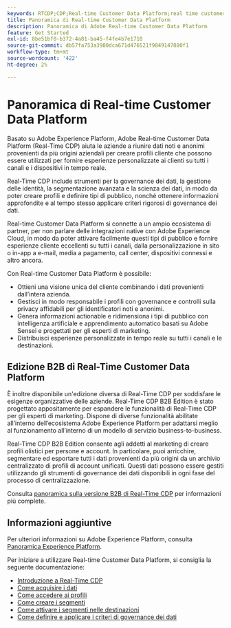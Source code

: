 ```yaml
---
keywords: RTCDP;CDP;Real-time Customer Data Platform;real time customer data platform;real time cdp;cdp;Customer AI
title: Panoramica di Real-time Customer Data Platform
description: Panoramica di Adobe Real-time Customer Data Platform
feature: Get Started
exl-id: 8be51bf0-b372-4a81-ba45-f4fe4b7e1718
source-git-commit: db57fa753a3980dca671d476521f9849147880f1
workflow-type: tm+mt
source-wordcount: '422'
ht-degree: 2%

---
```


# Panoramica di Real-time Customer Data Platform

Basato su Adobe Experience Platform, Adobe Real-time Customer Data Platform (Real-Time CDP) aiuta le aziende a riunire dati noti e anonimi provenienti da più origini aziendali per creare profili cliente che possono essere utilizzati per fornire esperienze personalizzate ai clienti su tutti i canali e i dispositivi in tempo reale.

Real-Time CDP include strumenti per la governance dei dati, la gestione delle identità, la segmentazione avanzata e la scienza dei dati, in modo da poter creare profili e definire tipi di pubblico, nonché ottenere informazioni approfondite e al tempo stesso applicare criteri rigorosi di governance dei dati.

Real-time Customer Data Platform si connette a un ampio ecosistema di partner, per non parlare delle integrazioni native con Adobe Experience Cloud, in modo da poter attivare facilmente questi tipi di pubblico e fornire esperienze cliente eccellenti su tutti i canali, dalla personalizzazione in sito o in-app a e-mail, media a pagamento, call center, dispositivi connessi e altro ancora.

Con Real-time Customer Data Platform è possibile:

* Ottieni una visione unica del cliente combinando i dati provenienti dall’intera azienda.
* Gestisci in modo responsabile i profili con governance e controlli sulla privacy affidabili per gli identificatori noti e anonimi.
* Genera informazioni actionable e ridimensiona i tipi di pubblico con intelligenza artificiale e apprendimento automatico basati su Adobe Sensei e progettati per gli esperti di marketing.
* Distribuisci esperienze personalizzate in tempo reale su tutti i canali e le destinazioni.

## Edizione B2B di Real-Time Customer Data Platform

È inoltre disponibile un&#39;edizione diversa di Real-Time CDP per soddisfare le esigenze organizzative delle aziende. Real-Time CDP B2B Edition è stato progettato appositamente per espandere le funzionalità di Real-Time CDP per gli esperti di marketing. Dispone di diverse funzionalità abilitate all’interno dell’ecosistema Adobe Experience Platform per adattarsi meglio al funzionamento all’interno di un modello di servizio business-to-business.

Real-Time CDP B2B Edition consente agli addetti al marketing di creare profili olistici per persone e account. In particolare, puoi arricchire, segmentare ed esportare tutti i dati provenienti da più origini da un archivio centralizzato di profili di account unificati. Questi dati possono essere gestiti utilizzando gli strumenti di governance dei dati disponibili in ogni fase del processo di centralizzazione.

Consulta [panoramica sulla versione B2B di Real-Time CDP](./b2b-overview.md) per informazioni più complete.

## Informazioni aggiuntive

Per ulteriori informazioni su Adobe Experience Platform, consulta [Panoramica Experience Platform](../landing/home.md).

Per iniziare a utilizzare Real-time Customer Data Platform, si consiglia la seguente documentazione:

* [Introduzione a Real-Time CDP](get-started.md)
* [Come acquisire i dati](sources/sources-overview.md)
* [Come accedere ai profili](profile/profile-overview.md)
* [Come creare i segmenti](segmentation/segmentation-overview.md)
* [Come attivare i segmenti nelle destinazioni](destinations/overview.md)
* [Come definire e applicare i criteri di governance dei dati](privacy/data-governance-overview.md)
